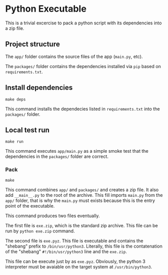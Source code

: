 # Python Executable

This is a trivial excercise to pack a python script with its dependencies
into a zip file.

## Project structure

The `app/` folder contains the source files of the app (`main.py`, etc).

The `packages/` folder contains the dependencies installed via `pip` based
on `requirements.txt`.

## Install dependencies

    make deps

This command installs the dependecies listed in `requirements.txt` into
the `packages/` folder.

## Local test run

    make run

This command executes `app/main.py` as a simple smoke test that the
dependencies in the `packages/` folder are correct.

### Pack

    make

This command combines `app/` and `packages/` and creates a zip file.
It also add `__main__.py` to the root of the archive. This fill imports
`main.py` from the `app/` folder, that is why the `main.py` must exists
because this is the entry point of the executable.

This command produces two files eventually.

The first file is `exe.zip`, which is the standard zip archive.
This file can be run by `python exe.zip` command.

The second file is `exe.pyz`. This file is executable and contains
the "shebang" prefix to `/bin/usr/python3`. Literally, this file is the
contatenation of the "shebang" `#!/bin/usr/python3` line and the `exe.zip`.

This file can be execute just by as `exe.pyz`. Obviously, the python 3
interpreter must be avaiable on the target system at `/usr/bin/python3`.
